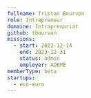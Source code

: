 ```yaml
---
fullname: Tristan Bourvon
role: Intrapreneur
domaine: Intraprenariat
github: tbourvon
missions:
  - start: 2022-12-14
    end: 2023-12-31
    status: admin
    employer: ADEME
memberType: beta
startups:
  - eco-euro
---
```



